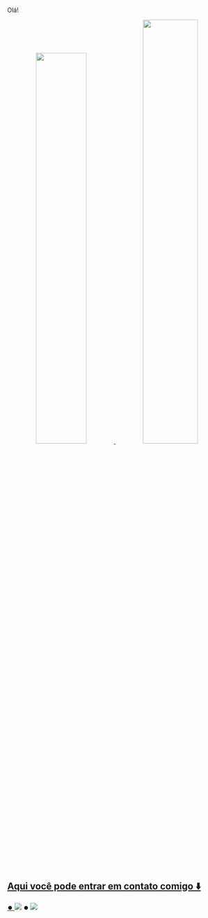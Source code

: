 Olá!

<div align="center">
  <a href="https://github.com/patrickhugors">
  <img width="48%" src="https://github-readme-stats.vercel.app/api?username=patrickhugors&show_icons=true&theme=tokyonight&include_all_commits=true&count_private=true"/>
  <img width="50%" src="https://github-readme-stats.vercel.app/api/top-langs/?username=patrickhugors&layout=compact&langs_count=7&theme=tokyonight"/>
</div>
 
##  Aqui você pode entrar em contato comigo ⬇️
⏺️ <a href="https://www.linkedin.com/in/patrickhugo" target="_blank"><img src="https://img.shields.io/badge/-LinkedIn-%230077B5?style=for-the-badge&logo=linkedin&logoColor=white" target="_blank"></a>
⏺️ <a href = "mailto:patrickhugors@gmail.com"><img src="https://img.shields.io/badge/Gmail-D14836?style=for-the-badge&logo=gmail&logoColor=white" target="_blank"></a>

